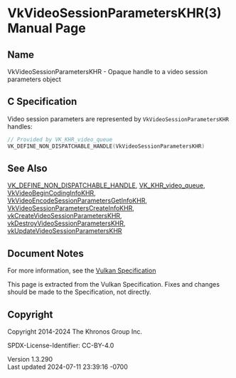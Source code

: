 # VkVideoSessionParametersKHR(3) Manual Page

## Name

VkVideoSessionParametersKHR - Opaque handle to a video session
parameters object



## <a href="#_c_specification" class="anchor"></a>C Specification

Video session parameters are represented by
`VkVideoSessionParametersKHR` handles:

``` c
// Provided by VK_KHR_video_queue
VK_DEFINE_NON_DISPATCHABLE_HANDLE(VkVideoSessionParametersKHR)
```

## <a href="#_see_also" class="anchor"></a>See Also

[VK_DEFINE_NON_DISPATCHABLE_HANDLE](https://registry.khronos.org/vulkan/specs/1.3-extensions/man/html/VK_DEFINE_NON_DISPATCHABLE_HANDLE.html),
[VK_KHR_video_queue](https://registry.khronos.org/vulkan/specs/1.3-extensions/man/html/VK_KHR_video_queue.html),
[VkVideoBeginCodingInfoKHR](https://registry.khronos.org/vulkan/specs/1.3-extensions/man/html/VkVideoBeginCodingInfoKHR.html),
[VkVideoEncodeSessionParametersGetInfoKHR](https://registry.khronos.org/vulkan/specs/1.3-extensions/man/html/VkVideoEncodeSessionParametersGetInfoKHR.html),
[VkVideoSessionParametersCreateInfoKHR](https://registry.khronos.org/vulkan/specs/1.3-extensions/man/html/VkVideoSessionParametersCreateInfoKHR.html),
[vkCreateVideoSessionParametersKHR](https://registry.khronos.org/vulkan/specs/1.3-extensions/man/html/vkCreateVideoSessionParametersKHR.html),
[vkDestroyVideoSessionParametersKHR](https://registry.khronos.org/vulkan/specs/1.3-extensions/man/html/vkDestroyVideoSessionParametersKHR.html),
[vkUpdateVideoSessionParametersKHR](https://registry.khronos.org/vulkan/specs/1.3-extensions/man/html/vkUpdateVideoSessionParametersKHR.html)

## <a href="#_document_notes" class="anchor"></a>Document Notes

For more information, see the <a
href="https://registry.khronos.org/vulkan/specs/1.3-extensions/html/vkspec.html#VkVideoSessionParametersKHR"
target="_blank" rel="noopener">Vulkan Specification</a>

This page is extracted from the Vulkan Specification. Fixes and changes
should be made to the Specification, not directly.

## <a href="#_copyright" class="anchor"></a>Copyright

Copyright 2014-2024 The Khronos Group Inc.

SPDX-License-Identifier: CC-BY-4.0

Version 1.3.290  
Last updated 2024-07-11 23:39:16 -0700
